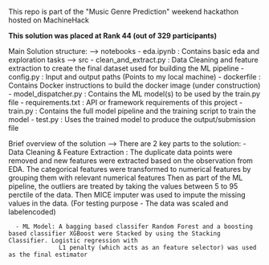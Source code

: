 This repo is part of the "Music Genre Prediction" weekend hackathon hosted on MachineHack

**This solution was placed at Rank 44 (out of 329 participants)**

Main Solution structure: 
--> notebooks
      - eda.ipynb : Contains basic eda and exploration tasks
--> src 
      - clean_and_extract.py : Data Cleaning and feature extraction to create the final dataset used for building the ML pipeline
      - config.py : Input and output paths (Points to my local machine)
      - dockerfile : Contains Docker instructions to build the docker image (under construction)
      - model_dispatcher.py : Contains the ML model(s) to be used by the train.py file
      - requirements.txt : API or framework requirements of this project
      - train.py : Contains the full model pipeline and the training script to train the model
      - test.py : Uses the trained model to produce the output/submission file


Brief overview of the solution
--> There are 2 key parts to the solution:
      - Data Cleaning & Feature Extraction : The duplicate data points were removed and new features were extracted based on the observation from EDA. The categorical features
                                             were transformed to numerical features by grouping them with relevant numerical features Then as part of the ML 
                                             pipeline, the outliers are treated by taking the values between 5 to 95 perctile of the data. Then MICE imputer was used to 
                                             impute the missing values in the data. (For testing purpose - The data was scaled and labelencoded)
       
      - ML Model: A bagging based classifer Random Forest and a boosting based classifier XGBoost were Stacked by using the Stacking Classifier. Logistic regression with
                  L1 penalty (which acts as an feature selector) was used as the final estimator  
